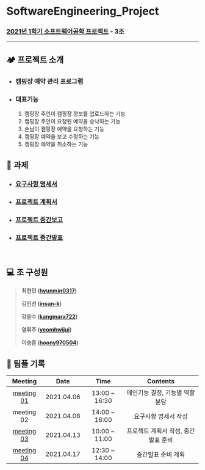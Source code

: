 # SoftwareEngineering_Project

### [2021년 1학기 소프트웨어공학 프로젝트](https://github.com/SMU-EB0055/SE2021_HAEA0008_3) - 3조

---

## :camping: 프로젝트 소개

* ### 캠핑장 예약 관리 프로그램

* ### 대표기능

  1. 캠핑장 주인이 캠핑장 정보를 업로드하는 기능
  2. 캠핑장 주인이 요청된 예약을 승낙하는 기능
  3. 손님이 캠핑장 예약을 요청하는 기능
  4. 캠핑장 예약을 보고 수정하는 기능
  5. 캠핑장 예약을 취소하는 기능

## :blue_book: 과제​

* ### [요구사항 명세서](https://github.com/hyunmin0317/SoftwareEngineering_Project/blob/master/%EA%B3%BC%EC%A0%9C/%EC%9A%94%EA%B5%AC%EC%82%AC%ED%95%AD%20%EB%AA%85%EC%84%B8%EC%84%9C.pdf)

* ### [프로젝트 계획서](https://github.com/hyunmin0317/SoftwareEngineering_Project/blob/master/%EA%B3%BC%EC%A0%9C/%ED%94%84%EB%A1%9C%EC%A0%9D%ED%8A%B8%20%EA%B3%84%ED%9A%8D%EC%84%9C.pdf)

* ### [프로젝트 중간보고](https://github.com/hyunmin0317/SoftwareEngineering_Project/blob/master/%EA%B3%BC%EC%A0%9C/%ED%94%84%EB%A1%9C%EC%A0%9D%ED%8A%B8%20%EC%A4%91%EA%B0%84%EB%B3%B4%EA%B3%A0.pdf)

* ### [프로젝트 중간발표](https://www.youtube.com/watch?v=Zuiv_Azx_jI)

<br>

## :computer: 조 구성원

> **최현민 ([hyunmin0317](https://github.com/hyunmin0317))**
>
> **김인선 ([insun-k](https://github.com/insun-k))**
>
> **강윤수 ([kangmara722](https://github.com/kangmara722))**
>
> **염휘주 ([yeomhwijui](https://github.com/yeomyaloo))**
>
> **이승훈 ([hoony970504](https://github.com/hoony970504))**

## :book: 팀플 기록

|                           Meeting                            |    Date    |     Time      |              Contents               |
| :----------------------------------------------------------: | :--------: | :-----------: | :---------------------------------: |
| [meeting 01](https://github.com/hyunmin0317/SoftwareEngineering_Project/blob/master/%ED%9A%8C%EC%9D%98%EB%A1%9D/meeting01.md) | 2021.04.06 | 13:00 ~ 16:30 |   메인기능 결정, 기능별 역할분담    |
|                          meeting 02                          | 2021.04.08 | 14:00 ~ 16:00 |        요구사항 명세서 작성         |
| [meeting 03](https://github.com/hyunmin0317/SoftwareEngineering_Project/blob/master/%ED%9A%8C%EC%9D%98%EB%A1%9D/meeting03.md) | 2021.04.13 | 10:00 ~ 11:00 | 프로젝트 계획서 작성, 중간발표 준비 |
| [meeting 04](https://github.com/hyunmin0317/SoftwareEngineering_Project/blob/master/%ED%9A%8C%EC%9D%98%EB%A1%9D/meeting04.md) | 2021.04.17 | 12:30 ~ 14:00 |         중간발표 준비 계획          |
